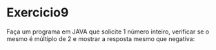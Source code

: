 # Exercicio9
Faça um programa em JAVA que solicite 1 número inteiro, verificar se o mesmo é múltiplo de 2 e mostrar a resposta mesmo que negativa:
